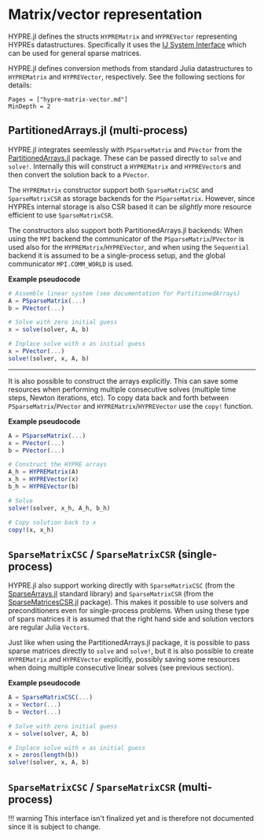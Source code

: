 # Matrix/vector representation

HYPRE.jl defines the structs `HYPREMatrix` and `HYPREVector` representing HYPREs
datastructures. Specifically it uses the [IJ System
Interface](https://hypre.readthedocs.io/en/latest/api-int-ij.html) which can be used for
general sparse matrices.

HYPRE.jl defines conversion methods from standard Julia datastructures to `HYPREMatrix` and
`HYPREVector`, respectively. See the following sections for details:

```@contents
Pages = ["hypre-matrix-vector.md"]
MinDepth = 2
```

## PartitionedArrays.jl (multi-process)

HYPRE.jl integrates seemlessly with `PSparseMatrix` and `PVector` from the
[PartitionedArrays.jl](https://github.com/fverdugo/PartitionedArrays.jl) package. These can
be passed directly to `solve` and `solve!`. Internally this will construct a `HYPREMatrix`
and `HYPREVector`s and then convert the solution back to a `PVector`.

The `HYPREMatrix` constructor support both `SparseMatrixCSC` and `SparseMatrixCSR` as
storage backends for the `PSparseMatrix`. However, since HYPREs internal storage is also CSR
based it can be *slightly* more resource efficient to use `SparseMatrixCSR`.

The constructors also support both PartitionedArrays.jl backends: When using the `MPI`
backend the communicator of the `PSparseMatrix`/`PVector` is used also for the
`HYPREMatrix`/`HYPREVector`, and when using the `Sequential` backend it is assumed to be a
single-process setup, and the global communicator `MPI.COMM_WORLD` is used.

**Example pseudocode**

```julia
# Assemble linear system (see documentation for PartitionedArrays)
A = PSparseMatrix(...)
b = PVector(...)

# Solve with zero initial guess
x = solve(solver, A, b)

# Inplace solve with x as initial guess
x = PVector(...)
solve!(solver, x, A, b)
```

---

It is also possible to construct the arrays explicitly. This can save some resources when
performing multiple consecutive solves (multiple time steps, Newton iterations, etc). To
copy data back and forth between `PSparseMatrix`/`PVector` and `HYPREMatrix`/`HYPREVector`
use the `copy!` function.

**Example pseudocode**

```julia
A = PSparseMatrix(...)
x = PVector(...)
b = PVector(...)

# Construct the HYPRE arrays
A_h = HYPREMatrix(A)
x_h = HYPREVector(x)
b_h = HYPREVector(b)

# Solve
solve!(solver, x_h, A_h, b_h)

# Copy solution back to x
copy!(x, x_h)
```


## `SparseMatrixCSC` / `SparseMatrixCSR` (single-process)

HYPRE.jl also support working directly with `SparseMatrixCSC` (from the
[SparseArrays.jl](https://github.com/JuliaSparse/SparseArrays.jl) standard library) and
`SparseMatrixCSR` (from the
[SparseMatricesCSR.jl](https://github.com/gridap/SparseMatricesCSR.jl) package). This makes
it possible to use solvers and preconditioners even for single-process problems. When using
these type of spars matrices it is assumed that the right hand side and solution vectors are
regular Julia `Vector`s.

Just like when using the PartitionedArrays.jl package, it is possible to pass sparse
matrices directly to `solve` and `solve!`, but it is also possible to create `HYPREMatrix`
and `HYPREVector` explicitly, possibly saving some resources when doing multiple consecutive
linear solves (see previous section).

**Example pseudocode**

```julia
A = SparseMatrixCSC(...)
x = Vector(...)
b = Vector(...)

# Solve with zero initial guess
x = solve(solver, A, b)

# Inplace solve with x as initial guess
x = zeros(length(b))
solve!(solver, x, A, b)
```


## `SparseMatrixCSC` / `SparseMatrixCSR` (multi-process)

!!! warning
    This interface isn't finalized yet and is therefore not documented since it
    is subject to change.
